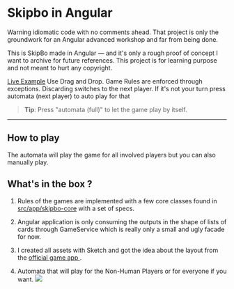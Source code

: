 # Skipbo in Angular
Warning idiomatic code with no comments ahead. That project is only the groundwork for an Angular advanced workshop and far from being done.

This is SkipBo made in Angular — and it's only a rough proof of concept I want to archive for future references. This project is for learning purpose and not meant to hurt any copyright.

[Live Example](https://georgiee.github.io/skipbo-angular/#/game/play)
Use Drag and Drop. Game Rules are enforced through exceptions. Discarding switches to the next player.
If it's not your turn press automata (next player) to auto play for that
> **Tip**: Press "automata (full)" to let the game play by itself.

---

## How to play
The automata will play the game for all involved players but you can also manually play.

## What's in the box ?
1. Rules of the games are implemented with a few core classes found in [src/app/skipbo-core](src/app/skipbo-core) with a set of specs.

2. Angular application is only consuming the outputs in the shape of lists of cards through GameService which is really only a small and ugly facade for now.

3. I created all assets with Sketch and got the idea about the layout from the [official game app ](https://play.google.com/store/apps/details?id=com.magmic.googleplay.skipbo.free&hl=en).

4. Automata that will play for the Non-Human Players or for everyone if you want.
![](docs/preview.gif)

